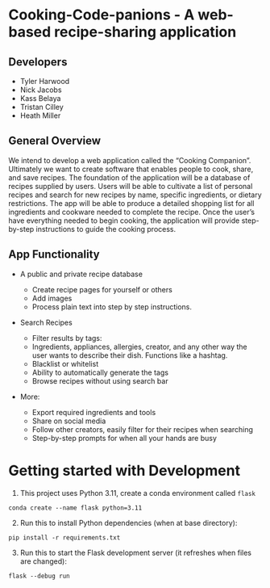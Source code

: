 # Cooking-Code-panions - A web-based recipe-sharing application

## Developers
  - Tyler Harwood
  - Nick Jacobs
  - Kass Belaya
  - Tristan Cilley
  - Heath Miller

## General Overview

We intend to develop a web application called the “Cooking Companion”. Ultimately we want to create software that enables people to cook, share, and save recipes. The foundation of the application will be a database of recipes supplied by users. Users will be able to cultivate a list of personal recipes and search for new recipes by name, specific ingredients, or dietary restrictions. The app will be able to produce a detailed shopping list for all ingredients and cookware needed to complete the recipe. Once the user’s have everything needed to begin cooking, the application will provide step-by-step instructions to guide the cooking process.

## App Functionality
- A public and private recipe database
  - Create recipe pages for yourself or others
  - Add images
  - Process plain text into step by step instructions.

- Search Recipes
  - Filter results by tags:
  - Ingredients, appliances, allergies, creator, and any other way the user wants to describe their dish. Functions like a hashtag.
  - Blacklist or whitelist
  - Ability to automatically generate the tags
  - Browse recipes without using search bar

- More:
  - Export required ingredients and tools
  - Share on social media
  - Follow other creators, easily filter for their recipes when searching
  - Step-by-step prompts for when all your hands are busy

# Getting started with Development

1. This project uses Python 3.11, create a conda environment called `flask`
```
conda create --name flask python=3.11
```
2. Run this to install Python dependencies (when at base directory):  
```
pip install -r requirements.txt
```
3. Run this to start the Flask development server (it refreshes when files are changed):
```
flask --debug run
```
